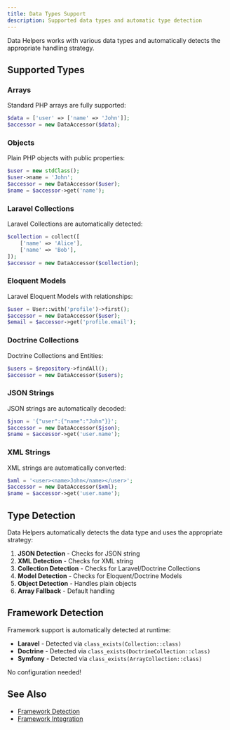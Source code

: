 ```yaml
---
title: Data Types Support
description: Supported data types and automatic type detection
---
```


Data Helpers works with various data types and automatically detects the appropriate handling strategy.

## Supported Types

### Arrays

Standard PHP arrays are fully supported:

```php
$data = ['user' => ['name' => 'John']];
$accessor = new DataAccessor($data);
```

### Objects

Plain PHP objects with public properties:

```php
$user = new stdClass();
$user->name = 'John';
$accessor = new DataAccessor($user);
$name = $accessor->get('name');
```

### Laravel Collections

Laravel Collections are automatically detected:

```php
$collection = collect([
    ['name' => 'Alice'],
    ['name' => 'Bob'],
]);
$accessor = new DataAccessor($collection);
```

### Eloquent Models

Laravel Eloquent Models with relationships:

<!-- skip-test: Requires Laravel Eloquent -->
```php
$user = User::with('profile')->first();
$accessor = new DataAccessor($user);
$email = $accessor->get('profile.email');
```

### Doctrine Collections

Doctrine Collections and Entities:

<!-- skip-test: Requires Doctrine repository -->
```php
$users = $repository->findAll();
$accessor = new DataAccessor($users);
```

### JSON Strings

JSON strings are automatically decoded:

```php
$json = '{"user":{"name":"John"}}';
$accessor = new DataAccessor($json);
$name = $accessor->get('user.name');
```

### XML Strings

XML strings are automatically converted:

```php
$xml = '<user><name>John</name></user>';
$accessor = new DataAccessor($xml);
$name = $accessor->get('user.name');
```

## Type Detection

Data Helpers automatically detects the data type and uses the appropriate strategy:

1. **JSON Detection** - Checks for JSON string
2. **XML Detection** - Checks for XML string
3. **Collection Detection** - Checks for Laravel/Doctrine Collections
4. **Model Detection** - Checks for Eloquent/Doctrine Models
5. **Object Detection** - Handles plain objects
6. **Array Fallback** - Default handling

## Framework Detection

Framework support is automatically detected at runtime:

- **Laravel** - Detected via `class_exists(Collection::class)`
- **Doctrine** - Detected via `class_exists(DoctrineCollection::class)`
- **Symfony** - Detected via `class_exists(ArrayCollection::class)`

No configuration needed!

## See Also

- [Framework Detection](/data-helpers/core-concepts/framework-detection/)
- [Framework Integration](/data-helpers/framework-integration/overview/)
